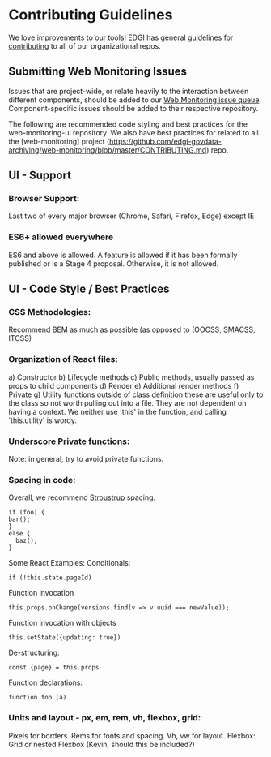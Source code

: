 # Contributing Guidelines

We love improvements to our tools! EDGI has general [guidelines for contributing](https://github.com/edgi-govdata-archiving/overview/blob/master/CONTRIBUTING.md) to all of our organizational repos.

## Submitting Web Monitoring Issues

Issues that are project-wide, or relate heavily to the interaction between different components, should be added to our [Web Monitoring issue queue](https://github.com/edgi-govdata-archiving/web-monitoring/issues). Component-specific issues should be added to their respective repository.

The following are recommended code styling and best practices for the web-monitoring-ui repository. We also have best practices for related to all the [web-monitoring] project (https://github.com/edgi-govdata-archiving/web-monitoring/blob/master/CONTRIBUTING.md) repo.

## UI - Support
### Browser Support:
Last two of every major browser (Chrome, Safari, Firefox, Edge) except IE

### ES6+ allowed everywhere
ES6 and above is allowed. A feature is allowed if it has been formally published or is a Stage 4 proposal.  Otherwise, it is not allowed.

## UI - Code Style / Best Practices

### CSS Methodologies:
Recommend BEM as much as possible (as opposed to (OOCSS, SMACSS, ITCSS)

### Organization of React files:
a) Constructor
b) Lifecycle methods
c) Public methods, usually passed as props to child components
d) Render
e) Additional render methods 
f) Private 
g) Utility functions outside of class definition these are useful only to the class so not worth pulling out into a file. They are not dependent on having a context. We neither use 'this' in the function, and calling 'this.utility' is wordy.

### Underscore Private functions:
Note: in general, try to avoid private functions.

### Spacing in code:
Overall, we recommend [Stroustrup](https://en.wikipedia.org/wiki/Indentation_style#Variant:_Stroustrup) spacing.

```
if (foo) {
bar();
}
else {
  baz();
}
```


Some React Examples:
Conditionals:

```if (!this.state.pageId)```

Function invocation

```this.props.onChange(versions.find(v => v.uuid === newValue));```

Function invocation with objects

```this.setState({updating: true})```

De-structuring:

```const {page} = this.props```

Function declarations:

```function foo (a)```

### Units and layout - px, em, rem, vh, flexbox, grid:
Pixels for borders. Rems for fonts and spacing. Vh, vw for layout. 
Flexbox: Grid or nested Flexbox (Kevin, should this be included?)


